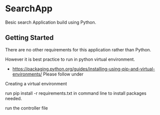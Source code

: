 # SearchApp
Besic search Application build using Python.

## Getting Started
There are no other requirements for this application rather than Python.

However it is best practice to run in python virtual environment.

* https://packaging.python.org/guides/installing-using-pip-and-virtual-environments/ Please follow under

Creating a virtual environment

run pip install -r requirements.txt in command line to install  packages needed.

run the controller file

